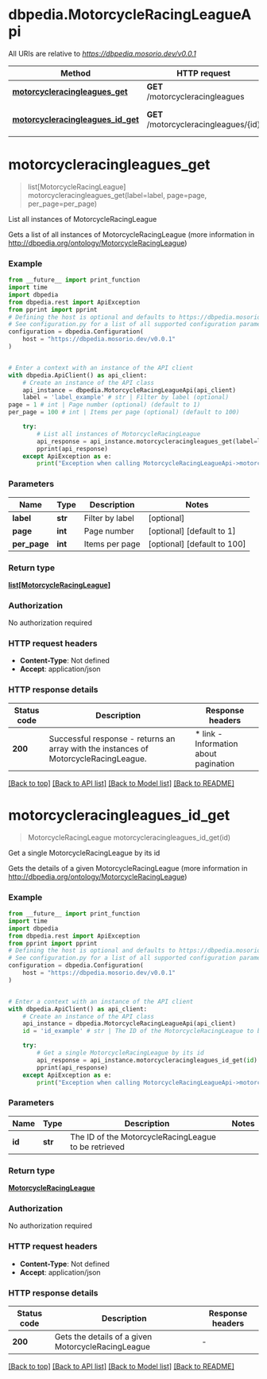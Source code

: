 # dbpedia.MotorcycleRacingLeagueApi

All URIs are relative to *https://dbpedia.mosorio.dev/v0.0.1*

Method | HTTP request | Description
------------- | ------------- | -------------
[**motorcycleracingleagues_get**](MotorcycleRacingLeagueApi.md#motorcycleracingleagues_get) | **GET** /motorcycleracingleagues | List all instances of MotorcycleRacingLeague
[**motorcycleracingleagues_id_get**](MotorcycleRacingLeagueApi.md#motorcycleracingleagues_id_get) | **GET** /motorcycleracingleagues/{id} | Get a single MotorcycleRacingLeague by its id


# **motorcycleracingleagues_get**
> list[MotorcycleRacingLeague] motorcycleracingleagues_get(label=label, page=page, per_page=per_page)

List all instances of MotorcycleRacingLeague

Gets a list of all instances of MotorcycleRacingLeague (more information in http://dbpedia.org/ontology/MotorcycleRacingLeague)

### Example

```python
from __future__ import print_function
import time
import dbpedia
from dbpedia.rest import ApiException
from pprint import pprint
# Defining the host is optional and defaults to https://dbpedia.mosorio.dev/v0.0.1
# See configuration.py for a list of all supported configuration parameters.
configuration = dbpedia.Configuration(
    host = "https://dbpedia.mosorio.dev/v0.0.1"
)


# Enter a context with an instance of the API client
with dbpedia.ApiClient() as api_client:
    # Create an instance of the API class
    api_instance = dbpedia.MotorcycleRacingLeagueApi(api_client)
    label = 'label_example' # str | Filter by label (optional)
page = 1 # int | Page number (optional) (default to 1)
per_page = 100 # int | Items per page (optional) (default to 100)

    try:
        # List all instances of MotorcycleRacingLeague
        api_response = api_instance.motorcycleracingleagues_get(label=label, page=page, per_page=per_page)
        pprint(api_response)
    except ApiException as e:
        print("Exception when calling MotorcycleRacingLeagueApi->motorcycleracingleagues_get: %s\n" % e)
```

### Parameters

Name | Type | Description  | Notes
------------- | ------------- | ------------- | -------------
 **label** | **str**| Filter by label | [optional] 
 **page** | **int**| Page number | [optional] [default to 1]
 **per_page** | **int**| Items per page | [optional] [default to 100]

### Return type

[**list[MotorcycleRacingLeague]**](MotorcycleRacingLeague.md)

### Authorization

No authorization required

### HTTP request headers

 - **Content-Type**: Not defined
 - **Accept**: application/json

### HTTP response details
| Status code | Description | Response headers |
|-------------|-------------|------------------|
**200** | Successful response - returns an array with the instances of MotorcycleRacingLeague. |  * link - Information about pagination <br>  |

[[Back to top]](#) [[Back to API list]](../README.md#documentation-for-api-endpoints) [[Back to Model list]](../README.md#documentation-for-models) [[Back to README]](../README.md)

# **motorcycleracingleagues_id_get**
> MotorcycleRacingLeague motorcycleracingleagues_id_get(id)

Get a single MotorcycleRacingLeague by its id

Gets the details of a given MotorcycleRacingLeague (more information in http://dbpedia.org/ontology/MotorcycleRacingLeague)

### Example

```python
from __future__ import print_function
import time
import dbpedia
from dbpedia.rest import ApiException
from pprint import pprint
# Defining the host is optional and defaults to https://dbpedia.mosorio.dev/v0.0.1
# See configuration.py for a list of all supported configuration parameters.
configuration = dbpedia.Configuration(
    host = "https://dbpedia.mosorio.dev/v0.0.1"
)


# Enter a context with an instance of the API client
with dbpedia.ApiClient() as api_client:
    # Create an instance of the API class
    api_instance = dbpedia.MotorcycleRacingLeagueApi(api_client)
    id = 'id_example' # str | The ID of the MotorcycleRacingLeague to be retrieved

    try:
        # Get a single MotorcycleRacingLeague by its id
        api_response = api_instance.motorcycleracingleagues_id_get(id)
        pprint(api_response)
    except ApiException as e:
        print("Exception when calling MotorcycleRacingLeagueApi->motorcycleracingleagues_id_get: %s\n" % e)
```

### Parameters

Name | Type | Description  | Notes
------------- | ------------- | ------------- | -------------
 **id** | **str**| The ID of the MotorcycleRacingLeague to be retrieved | 

### Return type

[**MotorcycleRacingLeague**](MotorcycleRacingLeague.md)

### Authorization

No authorization required

### HTTP request headers

 - **Content-Type**: Not defined
 - **Accept**: application/json

### HTTP response details
| Status code | Description | Response headers |
|-------------|-------------|------------------|
**200** | Gets the details of a given MotorcycleRacingLeague |  -  |

[[Back to top]](#) [[Back to API list]](../README.md#documentation-for-api-endpoints) [[Back to Model list]](../README.md#documentation-for-models) [[Back to README]](../README.md)

